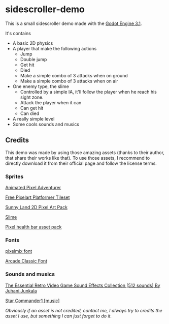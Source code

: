 # sidescroller-demo

This is a small sidescroller demo made with the [Godot Engine 3.1](https://godotengine.org/).

It's contains

- A basic 2D physics
- A player that make the following actions
  - Jump
  - Double jump
  - Get hit
  - Died
  - Make a simple combo of 3 attacks when on ground
  - Make a simple combo of 3 attacks when on air
- One enemy type, the slime
  - Controlled by a simple IA, it'll follow the player when he reach his sight zone.
  - Attack the player when it can
  - Can get hit 
  - Can died
- A really simple level
- Some cools sounds and musics



## Credits

This demo was made by using those amazing assets (thanks to their author, that share their works like that). To use those assets, I recommend to directly download it from their official page and follow the license terms. 



### Sprites

[Animated Pixel Adventurer](https://rvros.itch.io/animated-pixel-hero) 

[Free Pixelart Platformer Tileset](https://aamatniekss.itch.io/free-pixelart-platformer-tileset) 

[Sunny Land 2D Pixel Art Pack](https://opengameart.org/content/sunny-land-2d-pixel-art-pack)

[Slime](https://rvros.itch.io/pixel-art-animated-slime)

[Pixel health bar asset pack](https://adwitr.itch.io/pixel-health-bar-asset-pack) 



### Fonts

[pixelmix font](https://www.dafont.com/fr/pixelmix.font)

[Arcade Classic Font](https://www.1001fonts.com/arcadeclassic-font.html#more) 



### Sounds and musics

[The Essential Retro Video Game Sound Effects Collection [512 sounds] By Juhani Junkala](https://opengameart.org/content/512-sound-effects-8-bit-style) 

[Star Commander1 [music]](https://www.dl-sounds.com/royalty-free/star-commander1)



*Obviously if an asset is not credited, contact me, I always try to credits the asset I use, but something I can just forget to do it.*

